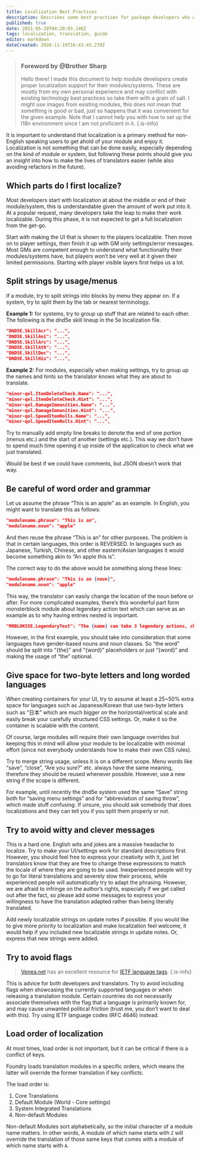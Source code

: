 ```yaml
---
title: Localization Best Practices
description: Describes some best practices for package developers who wish to enable their package to be translated.
published: true
date: 2021-05-28T04:20:03.146Z
tags: localization, translation, guide
editor: markdown
dateCreated: 2020-11-19T16:43:45.270Z
---
```


> ### Foreword by @Brother Sharp
> Hello there!
> I made this document to help module developers create proper localization support for their modules/systems. These are mostly from my own personal experience and may conflict with existing technology best practices so take them with a grain of salt. I might use images from existing modules, this does not mean that something is good or bad, just so happens that it was convenient for the given example. Note that I cannot help you with how to set up the l18n environment since I am not proficient in it.
{.is-info}

It is important to understand that localization is a primary method for non-English speaking users to get ahold of your module and enjoy it. Localization is not something that can be done easily, especially depending on the kind of module or system, but following these points should give you an insight into how to make the lives of translators easier (while also avoiding refactors in the future).

## Which parts do I first localize?
Most developers start with localization at about the middle or end of their module/system, this is understandable given the amount of work put into it. At a popular request, many developers take the leap to make their work localizable. During this phase, it is not expected to get a full localization from the get-go.

Start with making the UI that is shown to the players localizable. Then move on to player settings, then finish it up with GM only settings/error messages. Most GMs are competent enough to understand what functionality their modules/systems have, but players won’t be very well at it given their limited permissions. Starting with player visible layers first helps us a lot.

## Split strings by usage/menus
If a module, try to split strings into blocks by menu they appear on. If a system, try to split them by the tab or nearest terminology.

**Example 1:** for systems, try to group up stuff that are related to each other. The following is the dnd5e skill lineup in the 5e localization file.

```json
"DND5E.SkillAcr": "...",
"DND5E.SkillAni": "...",
"DND5E.SkillArc": "...",
"DND5E.SkillAth": "...",
"DND5E.SkillDec": "...",
"DND5E.SkillHis": "...",
```

**Example 2:** For modules, especially when making settings, try to group up the names and hints so the translator knows what they are about to translate.

```json
"minor-qol.ItemDeleteCheck.Name": "...",
"minor-qol.ItemDeleteCheck.Hint": "...",
"minor-qol.DamageImmunities.Name": "...",
"minor-qol.DamageImmunities.Hint": "...",
"minor-qol.SpeedItemRolls.Name": "...",
"minor-qol.SpeedItemRolls.Hint": "...",
```
Try to manually add empty line breaks to denote the end of one portion (menus etc.) and the start of another (settings etc.). This way we don’t have to spend much time opening it up inside of the application to check what we just translated.

Would be best if we could have comments, but JSON doesn’t work that way.

## Be careful of word order and grammar
Let us assume the phrase “This is an apple” as an example. In English, you might want to translate this as follows:

```json
"modulename.phrase": "This is an",
"modulename.noun": "apple"
```

And then reuse the phrase “This is an” for other purposes. The problem is that in certain languages, this order is REVERSED. In languages such as Japanese, Turkish, Chinese, and other eastern/Asian languages it would become something akin to “An apple this is”.

The correct way to do the above would be something along these lines:
```json
"modulename.phrase": "This is an {noun}",
"modulename.noun": "apple"
```

This way, the translator can easily change the location of the noun before or after. For more complicated examples, there’s this wonderful part form monsterblock module about legendary action text which can serve as an example as to why having entries nested is important.

```json
"MOBLOKS5E.LegendaryText": "The {name} can take 3 legendary actions, choosing from the options below. Only one legendary action option can be used at a time and only at the end of another creature's turn. The {name} regains spent legendary actions at the start of its turn."
```

However, in the first example, you should take into consideration that some languages have gender-based nouns and noun classes. So “the word” should be split into “{the}” and “{word}” placeholders or just “{word}” and making the usage of “the” optional.

## Give space for two-byte letters and long worded languages
When creating containers for your UI, try to assume at least a 25~50% extra space for languages such as Japanese/Korean that use two-byte letters such as “日本” which are much bigger on the horizontal/vertical scale and easily break your carefully structured CSS settings. Or, make it so the container is scalable with the content.

Of course, large modules will require their own language overrides but keeping this in mind will allow your module to be localizable with minimal effort (since not everybody understands how to make their own CSS rules).

Try to merge string usage, unless it is on a different scope. Menu words like “save”, “close”, “Are you sure?” etc. always have the same meaning, therefore they should be reused whenever possible. However, use a new string if the scope is different.

For example, until recently the dnd5e system used the same “Save” string both for “saving menu settings” and for “abbreviation of saving throw”, which made stuff confusing. If unsure, you should ask somebody that does localizations and they can tell you if you split them properly or not.

## Try to avoid witty and clever messages
This is a hard one. English wits and jokes are a massive headache to localize. Try to make your UI/settings work for standard descriptions first. However, you should feel free to express your creativity with it, just let translators know that they are free to change these expressions to match the locale of where they are going to be used. Inexperienced people will try to go for literal translations and severely slow their process, while experienced people will automatically try to adapt the phrasing. However, we are afraid to infringe on the author’s rights, especially if we get called out after the fact, so please add some messages to express your willingness to have the translation adapted rather than being literally translated.

Add newly localizable strings on update notes if possible. If you would like to give more priority to localization and make localization feel welcome, it would help if you included new localizable strings in update notes. Or, express that new strings were added.

## Try to avoid flags
> [Venea.net](https://www.venea.net/web/culture_code) has an excellent resource for [IETF language tags](https://en.wikipedia.org/wiki/IETF_language_tag).
{.is-info}

This is advice for both developers and translators. Try to avoid including flags when showcasing the currently supported languages or when releasing a translation module. Certain countries do not necessarily associate themselves with the flag that a language is primarily known for, and may cause unwanted political friction (trust me, you don’t want to deal with this). Try using IETF language codes (RFC 4646) instead.

## Load order of localization
At most times, load order is not important, but it can be critical if there is a conflict of keys.

Foundry loads translation modules in a specific orders, which means the latter will override the former translation if key conflicts.

The load order is:
1. Core Translations
2. Default Module (World - Core settings)
3. System Integrated Translations
4. Non-default Modules

Non-default Modules sort alphabetically, so the initial character of a module name matters. In other words, A module of which name starts with `Z` will override the translation of those same keys that comes with a module of which name starts with `A`.